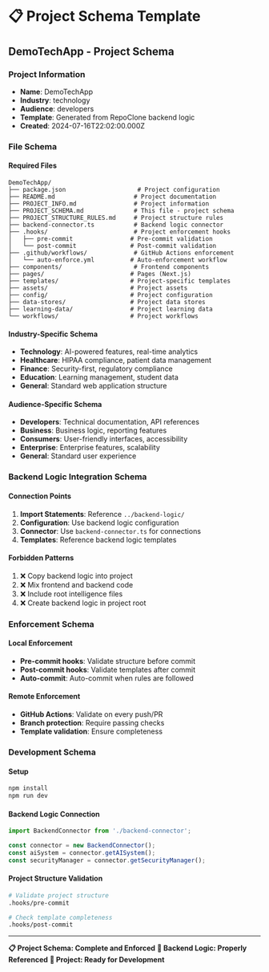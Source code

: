 # 📋 Project Schema Template

## DemoTechApp - Project Schema

### Project Information
- **Name**: DemoTechApp
- **Industry**: technology
- **Audience**: developers
- **Template**: Generated from RepoClone backend logic
- **Created**: 2024-07-16T22:02:00.000Z

### File Schema

#### Required Files
```
DemoTechApp/
├── package.json                    # Project configuration
├── README.md                      # Project documentation
├── PROJECT_INFO.md                # Project information
├── PROJECT_SCHEMA.md              # This file - project schema
├── PROJECT_STRUCTURE_RULES.md     # Project structure rules
├── backend-connector.ts           # Backend logic connector
├── .hooks/                        # Project enforcement hooks
│   ├── pre-commit                # Pre-commit validation
│   └── post-commit               # Post-commit validation
├── .github/workflows/             # GitHub Actions enforcement
│   └── auto-enforce.yml          # Auto-enforcement workflow
├── components/                    # Frontend components
├── pages/                        # Pages (Next.js)
├── templates/                    # Project-specific templates
├── assets/                       # Project assets
├── config/                       # Project configuration
├── data-stores/                  # Project data stores
├── learning-data/                # Project learning data
└── workflows/                    # Project workflows
```

#### Industry-Specific Schema
- **Technology**: AI-powered features, real-time analytics
- **Healthcare**: HIPAA compliance, patient data management
- **Finance**: Security-first, regulatory compliance
- **Education**: Learning management, student data
- **General**: Standard web application structure

#### Audience-Specific Schema
- **Developers**: Technical documentation, API references
- **Business**: Business logic, reporting features
- **Consumers**: User-friendly interfaces, accessibility
- **Enterprise**: Enterprise features, scalability
- **General**: Standard user experience

### Backend Logic Integration Schema

#### Connection Points
1. **Import Statements**: Reference `../backend-logic/`
2. **Configuration**: Use backend logic configuration
3. **Connector**: Use `backend-connector.ts` for connections
4. **Templates**: Reference backend logic templates

#### Forbidden Patterns
1. ❌ Copy backend logic into project
2. ❌ Mix frontend and backend code
3. ❌ Include root intelligence files
4. ❌ Create backend logic in project root

### Enforcement Schema

#### Local Enforcement
- **Pre-commit hooks**: Validate structure before commit
- **Post-commit hooks**: Validate templates after commit
- **Auto-commit**: Auto-commit when rules are followed

#### Remote Enforcement
- **GitHub Actions**: Validate on every push/PR
- **Branch protection**: Require passing checks
- **Template validation**: Ensure completeness

### Development Schema

#### Setup
```bash
npm install
npm run dev
```

#### Backend Logic Connection
```typescript
import BackendConnector from './backend-connector';

const connector = new BackendConnector();
const aiSystem = connector.getAISystem();
const securityManager = connector.getSecurityManager();
```

#### Project Structure Validation
```bash
# Validate project structure
.hooks/pre-commit

# Check template completeness
.hooks/post-commit
```

---

**📋 Project Schema: Complete and Enforced**
**🧠 Backend Logic: Properly Referenced**
**🚀 Project: Ready for Development** 